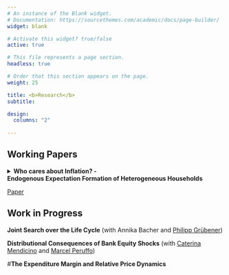 ```yaml
---
# An instance of the Blank widget.
# Documentation: https://sourcethemes.com/academic/docs/page-builder/
widget: blank

# Activate this widget? true/false
active: true

# This file represents a page section.
headless: true

# Order that this section appears on the page.
weight: 25

title: <b>Research</b>
subtitle:

design:
  columns: "2"
  
---
```


**Working Papers**
-------------------

<details>
  <summary>
  <b>Who cares about Inflation? - <br> Endogenous Expectation Formation of Heterogeneous Households</b>
</summary>
  
  <p align=justify>
  This paper studies the effect of wealth levels on households' inflation expectations. Using data from the DNB Household Survey, we show absolute forecast errors as well as the dispersion of expectations across households to be decreasing in assets and debt. These patterns can be rationalized in a consumption-savings model with endogenous expectation formation, where households can exert effort to reduce uncertainty about future price changes. The implied consumption response to news about inflation is hump shaped in wealth: Wealthier households pay closer attention and update their expectations more in response to a signal received, but change their consumption less after any given update in expectations due to the income effect of future inflation. In a quantitative exercise, we show this mechanism to reduce the on-impact aggregate consumption response to forward guidance policies up to 55% compared to an attentive counterfactual.
</p>

</details> 

[Paper](https://lukasnord.eu/files/hetexp.pdf)


**Work in Progress**
---------------------

**Joint Search over the Life Cycle**
(with Annika Bacher and [Philipp Grübener](https://philippgruebener.com))

**Distributional Consequences of Bank Equity Shocks**
(with [Caterina Mendicino](https://sites.google.com/site/caterinamendicino/) and [Marcel Peruffo](https://sites.google.com/view/marcelperuffo)) 

#**The Expenditure Margin and Relative Price Dynamics**


